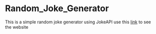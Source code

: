 # Random_Joke_Generator
This is a simple random joke generator using JokeAPI
use this [link](https://sanoy24.github.io/Random_Joke_Generator/) to see the website
